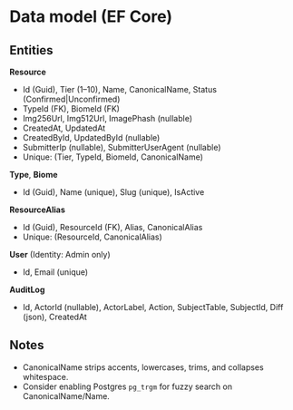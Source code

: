 
# Data model (EF Core)

## Entities
**Resource**
- Id (Guid), Tier (1–10), Name, CanonicalName, Status (Confirmed|Unconfirmed)
- TypeId (FK), BiomeId (FK)
- Img256Url, Img512Url, ImagePhash (nullable)
- CreatedAt, UpdatedAt
- CreatedById, UpdatedById (nullable)
- SubmitterIp (nullable), SubmitterUserAgent (nullable)
- Unique: (Tier, TypeId, BiomeId, CanonicalName)

**Type**, **Biome**
- Id (Guid), Name (unique), Slug (unique), IsActive

**ResourceAlias**
- Id (Guid), ResourceId (FK), Alias, CanonicalAlias
- Unique: (ResourceId, CanonicalAlias)

**User** (Identity: Admin only)
- Id, Email (unique)

**AuditLog**
- Id, ActorId (nullable), ActorLabel, Action, SubjectTable, SubjectId, Diff (json), CreatedAt

## Notes
- CanonicalName strips accents, lowercases, trims, and collapses whitespace.
- Consider enabling Postgres `pg_trgm` for fuzzy search on CanonicalName/Name.

